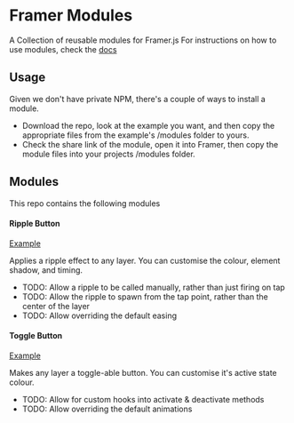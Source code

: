 # Framer Modules
A Collection of reusable modules for Framer.js
For instructions on how to use modules, check the [docs](http://framerjs.com/docs/#modules.modules)

## Usage
Given we don't have private NPM, there's a couple of ways to install a module.
* Download the repo, look at the example you want, and then copy the appropriate files from the example's /modules folder to yours.
* Check the share link of the module, open it into Framer, then copy the module files into your projects /modules folder.

## Modules
This repo contains the following modules

#### Ripple Button
[Example](http://share.framerjs.com/22p5l14xffco/)

Applies a ripple effect to any layer. You can customise the colour, element shadow, and timing.
* TODO: Allow a ripple to be called manually, rather than just firing on tap
* TODO: Allow the ripple to spawn from the tap point, rather than the center of the layer
* TODO: Allow overriding the default easing


#### Toggle Button
[Example](http://share.framerjs.com/mowa59op63q2/)

Makes any layer a toggle-able button. You can customise it's active state colour.
* TODO: Allow for custom hooks into activate & deactivate methods
* TODO: Allow overriding the default animations

